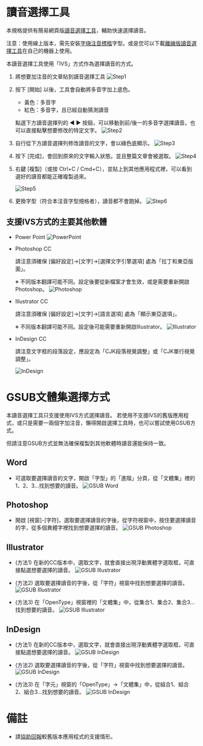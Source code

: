 # 讀音選擇工具

本規格提供有簡易網頁版[讀音選擇工具](https://buttaiwan.github.io/bpmfvs/)，輔助快速選擇讀音。

注意：使用線上版本，需先安裝[字嗨注音標楷](https://github.com/ButTaiwan/bpmfvs/releases/download/v1.003/BpmfZihiKaiStd.zip)字型。或是您可以下載[離線版讀音選擇工具](https://github.com/ButTaiwan/bpmfvs/releases/download/v1.003/Bpmf_VSIME.zip)在自己的機器上使用。

本讀音選擇工具使用「IVS」方式作為選擇讀音的方式。

1. 將想要加注音的文章貼到讀音選擇工具
	![Step1](ime-01.png?raw=true)

2. 按下 [開始] 以後，工具會自動將多音字加上底色。

	* 黃色：多音字
	* 紅色：多音字，且已經自動猜測讀音

	點選下方讀音選擇列的 ◀ ▶ 按鈕，可以移動到前/後一的多音字選擇讀音。也可以直接點擊想要修改的特定文字。
	![Step2](ime-02.png?raw=true)

3. 自行從下方讀音選擇列修改讀音的文字，會以綠色底顯示。
	![Step3](ime-03.png?raw=true)

4. 按下 [完成]，會回到原來的文字輸入狀態。並且整篇文章會被選取。
![Step4](ime-04.png?raw=true)
	
5. 右鍵 [複製]（或按 Ctrl+C / Cmd+C），並貼上到其他應用程式裡，可以看到選好的讀音都能正確複製過來。

	![Step5](ime-05.png?raw=true)

6. 更換字型（符合本注音字型規格者），讀音都不會跑掉。
	![Step6](ime-06.png?raw=true)

## 支援IVS方式的主要其他軟體

* Power Point
	![PowerPoint](ivs-01.png?raw=true)

* Photoshop CC

	請注意須確保 [偏好設定]→[文字]→[選擇文字引擎選項] 處為「拉丁和東亞版面」。

	※ 不同版本翻譯可能不同。設定後要從新檔案才會生效，或是需要重新開啟Photoshop。
	![Photoshop](ivs-02.png?raw=true)

* Illustrator CC

	請注意須確保 [偏好設定]→[文字]→[語言選項] 處為「顯示東亞選項」。

	※ 不同版本翻譯可能不同。設定後可能需要重新開啟Illustrator。
	![Illustrator](ivs-03.png?raw=true)

* InDesign CC

	請注意文字框的段落設定，應設定為「CJK段落視覺調整」或「CJK單行視覺調整」。

	![InDesign](ivs-04.png?raw=true)

# GSUB文體集選擇方式

本讀音選擇工具只支援使用IVS方式選擇讀音。
若使用不支援IVS的舊版應用程式，或只是需要一兩個字加注音，懶得開啟選擇工具時，也可以嘗試使用GSUB方式。

但請注意GSUB方式並無法確保複製到其他軟體時讀音還能保持一致。

## Word

* 可選取要選擇讀音的文字，開啟「字型」的「進階」分頁，從「文體集」裡的1、2、3…找到想要的讀音。
	![GSUB Word](gsub-wd-01.png?raw=true)

## Photoshop

* 開啟 [視窗]-[字符]，選取要選擇讀音的字後，從字符視窗中，按住要選擇讀音的字，從多個異體字裡找到想要選擇的讀音。
	![GSUB Photoshop](gsub-ps-01.png?raw=true)

## Illustrator

* (方法1) 在新的CC版本中，選取文字，就會直接出現浮動異體字選取框，可直接點選想要選擇的讀音。
	![GSUB Illustrator](gsub-ai-01.png?raw=true)

* (方法2) 選取要選擇讀音的字後，從「字符」視窗中找到想要選擇的讀音。
	![GSUB Illustrator](gsub-ai-02.png?raw=true)

* (方法3) 在「OpenType」視窗裡的「文體集」中，從集合1、集合2、集合3…找到想要的讀音。
	![GSUB Illustrator](gsub-ai-03.png?raw=true)

## InDesign

* (方法1) 在新的CC版本中，選取文字，就會直接出現浮動異體字選取框，可直接點選想要選擇的讀音。
	![GSUB InDesign](gsub-id-01.png?raw=true)

* (方法2) 選取要選擇讀音的字後，從「字符」視窗中找到想要選擇的讀音。
	![GSUB InDesign](gsub-id-02.png?raw=true)

* (方法3) 在「字元」視窗的「OpenType」→「文體集」中，從組合1、組合2、組合3…找到想要的讀音。
	![GSUB InDesign](gsub-id-03.png?raw=true)


# 備註

* 請[協助回報](https://github.com/ButTaiwan/bpmfvs/issues/1)較舊版本應用程式的支援情形。

